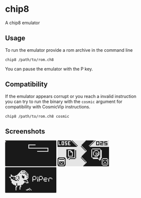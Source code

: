 # chip8
A chip8 emulator

## Usage
To run the emulator provide a rom archive in
the command line

```shell
chip8 /path/to/rom.ch8
```

You can pause the emulator with the P key.

## Compatibility
If the emulator appears corrupt or you reach a invalid instruction<br/>
you can try to run the binary with the `cosmic` argument for<br/>
compatibility with CosmicVip instructions.

```shell
chip8 /path/to/rom.ch8 cosmic
```

## Screenshots
<img alt="Snake" src="./screenshots/snake.png" width="33%"> <img alt="Rock, Paper, Scissors" src="./screenshots/RPS.png" width="33%"> <img alt="Piper" src="./screenshots/piper.png" width="33%">
